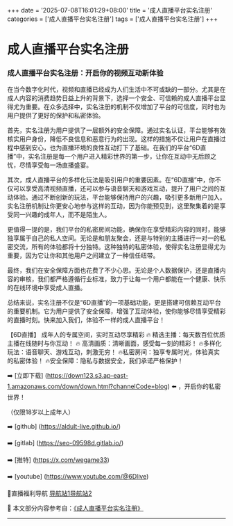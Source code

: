 +++
date = '2025-07-08T16:01:29+08:00'
title = '成人直播平台实名注册'
categories = ['成人直播平台实名注册']
tags = ['成人直播平台实名注册']
+++

# 成人直播平台实名注册

### 成人直播平台实名注册：开启你的视频互动新体验

在当今数字化时代，视频和直播已经成为人们生活中不可或缺的一部分。尤其是在成人内容的消费趋势日益上升的背景下，选择一个安全、可信赖的成人直播平台显得尤为重要。在众多选择中，实名注册的机制不仅增加了平台的可信度，同时也为用户提供了更好的保护和私密体验。

首先，实名注册为用户提供了一层额外的安全保障。通过实名认证，平台能够有效核实用户身份，降低不良信息和恶意行为的出现。这样的措施不仅让用户在直播过程中感到安心，也为直播环境的良性互动打下了基础。在我们的平台“6D直播”中，实名注册是每一个用户进入精彩世界的第一步，让你在互动中无后顾之忧，尽情享受每一场直播盛宴。

其次，成人直播平台的多样化玩法是吸引用户的重要因素。在“6D直播”中，你不仅可以享受高清视频直播，还可以参与语音聊天和游戏互动，提升了用户之间的互动体验。通过不断创新的玩法，平台能够保持用户的兴趣，吸引更多新用户加入。实名注册机制让你更安心地参与这样的互动，因为你能预见到，这里聚集着的是享受同一兴趣的成年人，而不是陌生人。

更值得一提的是，我们平台的私密房间功能，确保你在享受精彩内容的同时，能够独享属于自己的私人空间。无论是和朋友聚会，还是与特别的主播进行一对一的私密交流，所有的体验都将十分独特。这种独特的私密体验，使得实名注册显得尤为重要，因为它让你和其他用户之间建立了一种信任纽带。

最终，我们在安全保障方面也花费了不少心思。无论是个人数据保护，还是直播内容的审核，我们都严格遵循行业标准，致力于让每一个用户都能在一个健康、快乐的在线环境中享受成人直播。

总结来说，实名注册不仅是“6D直播”的一项基础功能，更是搭建可信赖互动平台的重要机制。它为用户提供了安全保障，增强了互动体验，使你能够尽情享受精彩的直播时刻。快来加入我们，体验不一样的成人直播平台！

【6D直播】
成年人的专属空间，实时互动尽享精彩
🔥 精选主播：每天数百位优质主播在线随时与你互动！
🔥 高清画质：清晰画面，感受每一刻的精彩！
🔥多样化玩法：语音聊天、游戏互动，刺激无穷！
🔥私密房间：独享专属时光，体验真实的私密体验！
🔥安全保障：隐私与数据安全，我们承诺严格保护！

➡️ [立即下载] (https://down123.s3.ap-east-1.amazonaws.com/down/down.html?channelCode=blog) ⬅️ ，开启你的私密世界！

（仅限18岁以上成年人）

➡️ [github] (https://aldult-live.github.io/)

➡️ [gitlab] (https://seo-09598d.gitlab.io/)

➡️ [推特] (https://x.com/wegame33)

➡️ [youtube] (https://www.youtube.com/@6Dlive)

🔞直播福利导航   [导航站1](https://webstack-86085a.gitlab.io/)[导航站2](https://onlygit123-2.github.io/)


📘 本文部分内容参考自：[《成人直播平台实名注册》](https://github.com/tangtoutiaovv/live)

---
